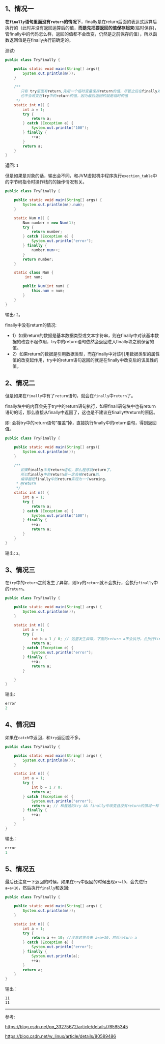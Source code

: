 ## 1、情况一


**在`finally`语句里面没有`return`的情况下**，finally是在return后面的表达式运算后执行的（此时并没有返回运算后的值，**而是先把要返回的值保存起来**(临时保存)，管finally中的代码怎么样，返回的值都不会改变，仍然是之前保存的值），所以函数返回值是在finally执行前确定的。

测试:

```java
public class TryFinally {

    public static void main(String[] args){
        System.out.println(m());
    }

    /**
       只有 try里面有return,先用一个临时变量保存return的值，尽管之后在finally对变量进行修改
       也不会改变在try中的return的值，因为最后返回的就是临时的值
     */
    static int m() {
        int a = 1;
        try {
            return a;
        } catch (Exception e) {
            System.out.println("100");
        } finally {
            ++a;
        }
        return a;
    }
}

```

返回: `1`

但是如果是对象的话，输出会不同，和JVM虚拟机中程序执行`exection_table`中的字节码指令时操作栈的的操作情况有关。

```java
public class TryFinally {

    public static void main(String[] args) {
        System.out.println(m().num);
    }

    static Num m() {
        Num number = new Num(1);
        try {
            return number;
        } catch (Exception e) {
            System.out.println("error");
        } finally {
            number.num++;
        }
        return number;
    }

    static class Num {
         int num;

        public Num(int num) {
            this.num = num;
        }
    }
}
```

输出: `2`。

finally中没有return的情况: 

* 1）如果return的数据是基本数据类型或文本字符串，则在finally中对该基本数据的改变不起作用，try中的return语句依然会返回进入finally块之前保留的值。
* 2）如果return的数据是引用数据类型，而在finally中对该引用数据类型的属性值的改变起作用，try中的return语句返回的就是在finally中改变后的该属性的值。

## 2、情况二

但是如果在`finally`中有了`return`语句，就会在`finally`中`return`了。

finally块中的内容会先于try中的return语句执行，如果finall语句块中也有return语句的话，那么直接从finally中返回了，这也是不建议在finally中return的原因。

即: 会将try中的return语句”覆盖“掉，直接执行finally中的return语句，得到返回值。

```java
public class TryFinally {

    public static void main(String[] args){
        System.out.println(m());
    }

    /**
       如果finally中有return语句，那么程序就return了，
       所以finally中的return是一定会被return的，
       编译器把finally中的return实现为一个warning。
     * @return
     */
    static int m() {
        int a = 1;
        try {
            return a;
        } catch (Exception e) {
            System.out.println("100");
        } finally {
            ++a;
            return a;
        }
    }
}

```

输出: `2`。

## 3、情况三

在`try`中的`return`之前发生了异常，则try的`return`就不会执行，会执行`finally`中的`return`。

```java
public class TryFinally {

    public static void main(String[] args) {
        System.out.println(m());
    }

    static int m() {
        int a = 1;
        try {
            int b = 1 / 0; // 这里发生异常，下面的return a不会执行，会执行finally中的return a
            return a;
        } catch (Exception e) {
            System.out.println("error");
        } finally {
            ++a;
            return a;
        }

    }
}
```

输出:

```java
error
2
```

## 4、情况四

如果在`catch`中返回，和`try`返回差不多。

```java
public class TryFinally {

    public static void main(String[] args) {
        System.out.println(m());
    }

    static int m() {
        int a = 1;
        try {
            int b = 1 / 0;
            return a;
        } catch (Exception e) {
            System.out.println("error");
            return a; // 和普通的try && finally中改变且没有return的情况一样
        } finally {
            ++a;
        }
    }
}
```

输出：

```java
error
1
```



## 5、情况五

最后还注意一下返回的时候，如果在`try`中返回的时候出现`a+=10`，会先进行`a=a+10`，然后执行`finally`和返回:

```java
public class TryFinally {

    public static void main(String[] args) {
        System.out.println(m());
    }

    static int m() {
        int a = 1;
        try {
            return a += 10; //注意这里会先 a=a+10，然后return a
        } catch (Exception e) {
            System.out.println("error");
        } finally {
            System.out.println(a);
            ++a;
        }
        return a;
    }
}

```

输出：

```
11
11
```





***

参考: 

<https://blog.csdn.net/qq_33275672/article/details/76585345>

<https://blog.csdn.net/w_linux/article/details/80589486>